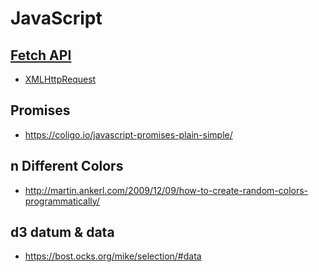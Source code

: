 # JavaScript

## [Fetch API](https://developer.mozilla.org/en/docs/Web/API/Fetch_API)

* [XMLHttpRequest](https://developer.mozilla.org/en-US/docs/Web/API/XMLHttpRequest)

## Promises

* <https://coligo.io/javascript-promises-plain-simple/>


## n Different Colors

* <http://martin.ankerl.com/2009/12/09/how-to-create-random-colors-programmatically/>

## d3 datum & data

* <https://bost.ocks.org/mike/selection/#data>
